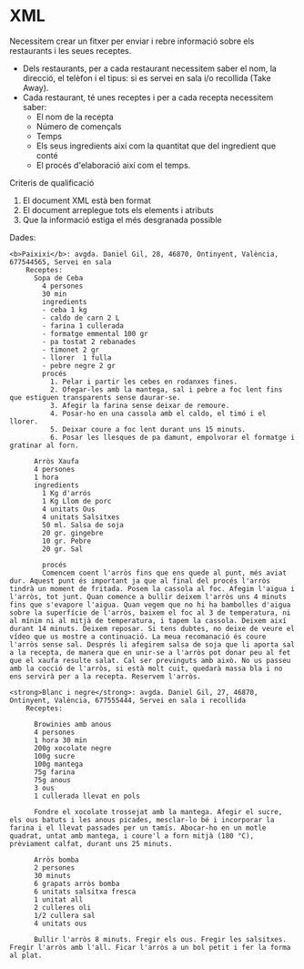 # XML
Necessitem crear un fitxer per enviar i rebre informació sobre els restaurants i les seues receptes.
 - Dels restaurants, per a cada restaurant necessitem saber el nom, la direcció, el telèfon i el tipus: si es servei en sala i/o recollida (Take Away).
 - Cada restaurant, té unes receptes i per a cada recepta necessitem saber:
    - El nom de la recepta
    - Número de començals
    - Temps
    - Els seus ingredients així com la quantitat que del ingredient que conté
    - El procés d'elaboració així com el temps.

Criteris de qualificació
1. El document XML està ben format
2. El document arreplegue tots els elements i atributs
3. Que la informació estiga el més desgranada possible

Dades:

    <b>Paixixi</b>: avgda. Daniel Gil, 28, 46870, Ontinyent, València, 677544565, Servei en sala
        Receptes:
          Sopa de Ceba
            4 persones
            30 min
            ingredients
            - ceba 1 kg
            - caldo de carn 2 L
            - farina 1 cullerada
            - formatge emmental 100 gr
            - pa tostat 2 rebanades
            - timonet 2 gr
            - llorer  1 fulla
            - pebre negre 2 gr
            procés
              1. Pelar i partir les cebes en rodanxes fines.
              2. Ofegar-les amb la mantega, sal i pebre a foc lent fins que estiguen transparents sense daurar-se.
              3. Afegir la farina sense deixar de remoure.
              4. Posar-ho en una cassola amb el caldo, el timó i el llorer.
              5. Deixar coure a foc lent durant uns 15 minuts.
              6. Posar les llesques de pa damunt, empolvorar el formatge i gratinar al forn.
          
          Arròs Xaufa
          4 persones
          1 hora
          ingredients
            1 Kg d'arrós
            1 Kg Llom de porc
            4 unitats Ous
            4 unitats Salsitxes
            50 ml. Salsa de soja
            20 gr. gingebre
            10 gr. Pebre
            20 gr. Sal
      
            procés
            Comencem coent l'arròs fins que ens quede al punt, més aviat dur. Aquest punt és important ja que al final del procés l'arròs tindrà un moment de fritada. Posem la cassola al foc. Afegim l'aigua i l'arròs, tot junt. Quan comence a bullir deixem l'arròs uns 4 minuts fins que s'evapore l'aigua. Quan vegem que no hi ha bambolles d'aigua sobre la superfície de l'arròs, baixem el foc al 3 de temperatura, ni al mínim ni al mitjà de temperatura, i tapem la cassola. Deixem així durant 14 minuts. Deixem reposar. Si tens dubtes, no deixe de veure el vídeo que us mostre a continuació. La meua recomanació és coure l'arròs sense sal. Després li afegirem salsa de soja que li aporta sal a la recepta, de manera que en unir-se a l'arròs pot donar peu al fet que el xaufa resulte salat. Cal ser previnguts amb això. No us passeu amb la cocció de l'arròs, si està molt cuit, quedarà massa bla i no ens servirà per a la recepta. Reservem l'arròs.

    <strong>Blanc i negre</strong>: avgda. Daniel Gil, 27, 46870, Ontinyent, València, 677555444, Servei en sala i recollida
        Receptes:

          Browinies amb anous
          4 persones
          1 hora 30 min
          200g xocolate negre
          100g sucre
          100g mantega 
          75g farina
          75g anous
          3 ous
          1 cullerada llevat en pols
      
          Fondre el xocolate trossejat amb la mantega. Afegir el sucre, els ous batuts i les anous picades, mesclar-lo bé i incorporar la farina i el llevat passades per un tamís. Abocar-ho en un motle quadrat, untat amb mantega, i coure'l a forn mitjà (180 °C), prèviament calfat, durant uns 25 minuts.

          Arròs bomba
          2 persones
          30 minuts
          6 grapats arròs bomba
          6 unitats salsitxa fresca
          1 unitat all
          2 culleres oli
          1/2 cullera sal
          4 unitats ous
          
          Bullir l'arròs 8 minuts. Fregir els ous. Fregir les salsitxes. Fregir l'arròs amb l'all. Ficar l'arròs a un bol petit i fer la forma al plat.
